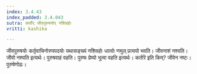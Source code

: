 ```yaml
---
index: 3.4.43
index_padded: 3.4.043
sutra: कर्तोर् जीवपुरुषयोर् नशिवहोः
vritti: kashika

---
```

जीवपुरुषयोः कर्तृवाचिनोरुपपदयोः यथासङ्ख्यं नशिवहोः धात्वोः णमुल् प्रत्ययो भवति। जीवनाशं नश्यति। जीवो नश्यति इत्यर्थः। पुरुषवाहं वहति। पुरुषः प्रेष्यो भूत्वा वहति इत्यर्थः। कर्तरि इति किम्? जीवेन नष्टः। पुरुषेणोढः।
